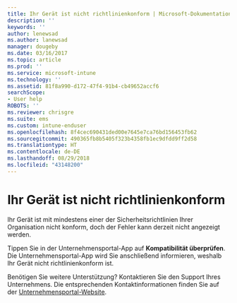 ```yaml
---
title: Ihr Gerät ist nicht richtlinienkonform | Microsoft-Dokumentation
description: ''
keywords: ''
author: lenewsad
ms.author: lanewsad
manager: dougeby
ms.date: 03/16/2017
ms.topic: article
ms.prod: ''
ms.service: microsoft-intune
ms.technology: ''
ms.assetid: 81f8a990-d172-47f4-91b4-cb49652accf6
searchScope:
- User help
ROBOTS: ''
ms.reviewer: chrisgre
ms.suite: ems
ms.custom: intune-enduser
ms.openlocfilehash: 8f4cec690431ded00e7645e7ca76bd156453fb62
ms.sourcegitcommit: 490365fb8b5405f323b4358fb1ec9dfdd9ff2d58
ms.translationtype: HT
ms.contentlocale: de-DE
ms.lasthandoff: 08/29/2018
ms.locfileid: "43148200"
---
```

# <a name="your-device-is-noncompliant"></a>Ihr Gerät ist nicht richtlinienkonform

Ihr Gerät ist mit mindestens einer der Sicherheitsrichtlinien Ihrer Organisation nicht konform, doch der Fehler kann derzeit nicht angezeigt werden.  

Tippen Sie in der Unternehmensportal-App auf **Kompatibilität überprüfen**. Die Unternehmensportal-App wird Sie anschließend informieren, weshalb Ihr Gerät nicht richtlinienkonform ist.

Benötigen Sie weitere Unterstützung? Kontaktieren Sie den Support Ihres Unternehmens. Die entsprechenden Kontaktinformationen finden Sie auf der [Unternehmensportal-Website](https://go.microsoft.com/fwlink/?linkid=2010980).
